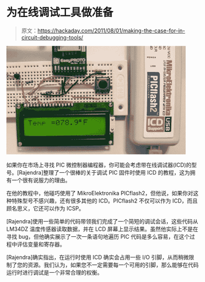 # 为在线调试工具做准备

> 原文：<https://hackaday.com/2011/08/01/making-the-case-for-in-circuit-debugging-tools/>

![in_circuit_debugging_of_pic_microcontrollers](img/b99c0df7daec39847937de0cf26b8077.png "in_circuit_debugging_of_pic_microcontrollers")

如果你在市场上寻找 PIC 微控制器编程器，你可能会考虑带在线调试器(ICD)的型号。[Rajendra]整理了一个很棒的关于调试 PIC 固件时使用 ICD 的教程，这为拥有一个很有说服力的理由。

在他的教程中，他碰巧使用了 MikroElektronika PICflash2，但他说，如果你对这种特殊型号不感兴趣，还有很多其他的 ICD。PICflash2 不仅可以作为 ICD，而且顾名思义，它还可以作为 ICSP。

[Rajendra]使用一些简单的代码带领我们完成了一个简短的调试会话，这些代码从 LM34DZ 温度传感器读取数据，并在 LCD 屏幕上显示结果。虽然他实际上不是在寻找 bug，但他确实展示了一次一条语句地遍历 PIC 代码是多么容易，在这个过程中评估变量和寄存器。

[Rajendra]确实指出，在运行时使用 ICD 确实会占用一些 I/O 引脚，从而稍微限制了您的资源。我们认为，如果您不一定需要每一个可用的引脚，那么能够在代码运行时进行调试是一个非常合理的权衡。